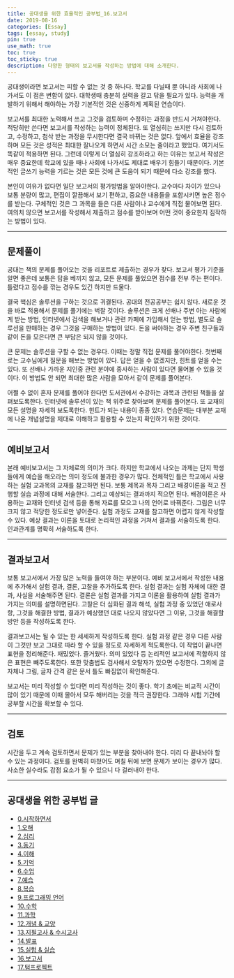 ```yaml
---
title: 공대생을 위한 효율적인 공부법_16.보고서
date: 2019-08-16
categories: [Essay]
tags: [essay, study]
pin: true
use_math: true
toc: true
toc_sticky: true
description: 다양한 형태의 보고서를 작성하는 방법에 대해 소개한다.
---
```


공대생이라면 보고서는 피할 수 없는 것 중 하나다. 학교를 다닐때 뿐 아니라 사회에 나가서도 이 점은 변함이 없다. 대학생때 충분히 실력을 갈고 닦을 필요가 있다. 능력을 개발하기 위해서 해야하는 가장 기본적인 것은 신중하게 계획된 연습이다.

보고서를 최대한 노력해서 쓰고 그것을 검토하며 수정하는 과정을 반드시 거쳐야한다. 적당히만 쓴다면 보고서를 작성하는 능력이 정체된다. 또 열심히는 쓰지만 다시 검토하고, 수정하고, 첨삭 받는 과정을 무시한다면 결국 바뀌는 것은 없다. 앞에서 효율을 강조하며 모든 것은 성적은 최대한 잘나오게 하면서 시간 소모는 줄이라고 했었다. 여기서도 똑같이 적용하면 된다. 그런데 이렇게 더 열심히 강조하라고 하는 이유는 보고서 작성은 매우 중요한데 학교에 있을 때나 사회에 나가서도 제대로 배우기 힘들기 때문이다. 기본적인 글쓰기 능력을 기르는 것은 모든 것에 큰 도움이 되기 때문에 다소 강조를 했다.

본인이 여유가 없다면 일단 보고서의 평가방법을 알아야한다. 교수마다 차이가 있으나 보통 분량이 많고, 편집이 깔끔해서 보기 편하고, 중요한 내용들을 포함시키면 높은 점수를 받는다. 구체적인 것은 그 과목을 들은 다른 사람이나 교수에게 직접 물어보면 된다. 여의치 않으면 보고서를 작성해서 제출하고 점수를 받아보며 어떤 것이 중요한지 짐작하는 방법이 있다.

***

## __문제풀이__

공대는 책의 문제를 풀어오는 것을 리포트로 제출하는 경우가 잦다. 보고서 평가 기준을 알면 좋은데 보통은 답을 베끼지 않고, 모든 문제를 풀었으면 점수를 전부 주는 편이다. 틀렸다고 점수를 깎는 경우도 있긴 하지만 드물다.

결국 핵심은 솔루션을 구하는 것으로 귀결된다. 공대의 전공공부는 쉽지 않다. 새로운 것을 바로 적용해서 문제를 풀기에는 벅찰 것이다. 솔루션은 크게 선배나 주변 아는 사람에게 받는 방법, 인터넷에서 검색을 해보거나 관련 카페에 가입해서 얻는 방법, 별도로 솔루션을 판매하는 경우 그것을 구매하는 방법이 있다. 돈을 써야하는 경우 주변 친구들과 같이 돈을 모은다면 큰 부담은 되지 않을 것이다.

큰 문제는 솔루션을 구할 수 없는 경우다. 이때는 정말 직접 문제를 풀어야한다. 첫번째로는 교수님에게 질문을 해보는 방법이 있다. 답은 얻을 수 없겠지만, 힌트를 얻을 수는 있다. 또 선배나 가까운 지인중 관련 분야에 종사하는 사람이 있다면 물어볼 수 있을 것이다. 이 방법도 안 되면 최대한 많은 사람을 모아서 같이 문제를 풀어본다.

어쩔 수 없이 혼자 문제를 풀어야 한다면 도서관에서 수강하는 과목과 관련된 책들을 살펴보도록한다. 인터넷에 솔루션이 있는 책 위주로 찾아보며 문제를 풀어본다. 또 교재의 모든 설명을 자세히 보도록한다. 힌트가 되는 내용이 종종 있다. 연습문제는 대부분 교재에 나온 개념설명을 제대로 이해하고 활용할 수 있는지 확인하기 위한 것이다.

***

## __예비보고서__

본래 예비보고서는 그 자체로의 의미가 크다. 하지만 학교에서 나오는 과제는 단지 학생들에게 예습을 해오라는 의미 정도에 불과한 경우가 많다. 전체적인 틀은 학교에서 사용하는 실험 교과목의 교재를 참고하면 된다. 보통 제목과 목차 그리고 배경이론을 적고 진행할 실습 과정에 대해 서술한다. 그리고 예상되는 결과까지 적으면 된다. 배경이론은 사용하는 교재와 인터넷 검색 등을 통해 자료를 모으고 나의 언어로 바꿔준다. 그림은 너무 크지 않고 적당한 정도로만 넣어준다. 실험 과정도 교재를 참고하면 어렵지 않게 작성할 수 있다. 예상 결과는 이론을 토대로 논리적인 과정을 거쳐서 결과를 서술하도록 한다. 인과관계를 명확히 서술하도록 한다.

***

## __결과보고서__

보통 보고서에서 가장 많은 노력을 들여야 하는 부분이다. 예비 보고서에서 작성한 내용에 추가해서 실험 결과, 결론, 고찰을 추가하도록 한다. 실험 결과는 실험 자체에 대한 결과, 사실을 서술해주면 된다. 결론은 실험 결과를 가지고 이론을 활용하여 실험 결과가 가지는 의미를 설명하면된다. 고찰은 더 심화된 결과 해석, 실험 과정 중 있었던 애로사항, 그것을 해결한 방법, 결과가 예상했던 대로 나오지 않았다면 그 이유, 그것을 해결할 방안 등을 작성하도록 한다.

결과보고서는 될 수 있는 한 세세하게 작성하도록 한다. 실험 과정 같은 경우 다른 사람이 그것만 보고 그대로 따라 할 수 있을 정도로 자세하게 적도록한다. 이 작업이 끝나면 표현을 정리해준다. 재밌었다. 즐거웠다. 의미 있었다 등 논리적인 보고서에 적합하지 않은 표현은 빼주도록한다. 또한 맞춤법도 검사해서 오탈자가 있으면 수정한다. 그외에 글자체나 그림, 글자 간격 같은 문서 틀도 빠짐없이 확인해준다.

보고서는 미리 작성할 수 있다면 미리 작성하는 것이 좋다. 학기 초에는 비교적 시간이 많이 있기 때문에 이때 몰아서 모두 해버리는 것을 적극 권장한다. 그래야 시험 기간에 공부할 시간을 확보할 수 있다.

***

## __검토__

시간을 두고 계속 검토하면서 문제가 있는 부분을 찾아내야 한다. 미리 다 끝내놔야 할 수 있는 과정이다. 검토를 완벽히 마쳤어도 며칠 뒤에 보면 문제가 보이는 경우가 많다. 사소한 실수라도 감점 요소가 될 수 있으니 다 걸러내야 한다.

***

## __공대생을 위한 공부법 글__

- [0.시작하면서](https://chalgx.github.io/essay/HowtoStudyforEngineeringStudent0)
- [1.오해](https://chalgx.github.io/essay/HowtoStudyforEngineeringStudent1)
- [2.심리](https://chalgx.github.io/essay/HowtoStudyforEngineeringStudent2)
- [3.동기](https://chalgx.github.io/essay/HowtoStudyforEngineeringStudent3)
- [4.이해](https://chalgx.github.io/essay/HowtoStudyforEngineeringStudent4)
- [5.기억](https://chalgx.github.io/essay/HowtoStudyforEngineeringStudent5)
- [6.수업](https://chalgx.github.io/essay/HowtoStudyforEngineeringStudent6)
- [7.예습](https://chalgx.github.io/essay/HowtoStudyforEngineeringStudent7)
- [8.복습](https://chalgx.github.io/essay/HowtoStudyforEngineeringStudent8)
- [9.프로그래밍 언어](https://chalgx.github.io/essay/HowtoStudyforEngineeringStudent9)
- [10.수학](https://chalgx.github.io/essay/HowtoStudyforEngineeringStudent10)
- [11.과학](https://chalgx.github.io/essay/HowtoStudyforEngineeringStudent11)
- [12.개념 & 교양](https://chalgx.github.io/essay/HowtoStudyforEngineeringStudent12)
- [13.지필고사 & 수시고사](https://chalgx.github.io/essay/HowtoStudyforEngineeringStudent13)
- [14.발표](https://chalgx.github.io/essay/HowtoStudyforEngineeringStudent14)
- [15.실험 & 실습](https://chalgx.github.io/essay/HowtoStudyforEngineeringStudent15)
- [16.보고서](https://chalgx.github.io/essay/HowtoStudyforEngineeringStudent16)
- [17.텀프로젝트](https://chalgx.github.io/essay/HowtoStudyforEngineeringStudent17)
